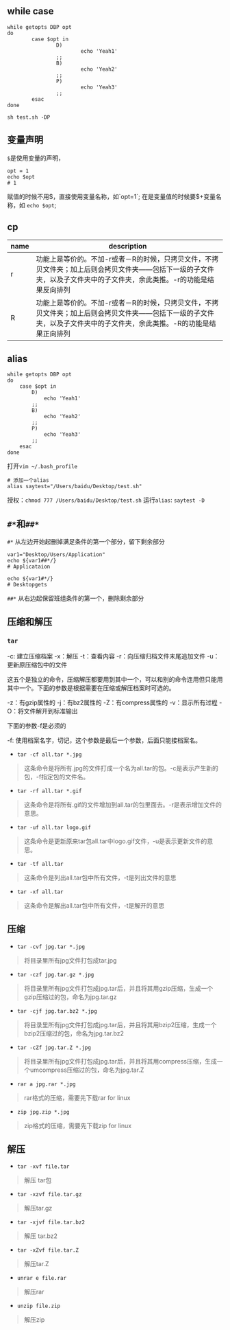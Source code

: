 ## while case

```
while getopts DBP opt
do
        case $opt in
                D)
                        echo 'Yeah1'
                ;;
                B)
                        echo 'Yeah2'
                ;;
                P)
                        echo 'Yeah3'
                ;;
        esac
done
```

`sh test.sh -DP`

## 变量声明

`$`是使用变量的声明，

```
opt = 1
echo $opt
# 1
```
赋值的时候不用$，直接使用变量名称，如`opt=1`;
在是变量值的时候要$+变量名称，如 `echo $opt`;

## cp

name    | description
--------|-----------
r       |功能上是等价的。不加-r或者－R的时候，只拷贝文件，不拷贝文件夹；加上后则会拷贝文件夹——包括下一级的子文件夹，以及子文件夹中的子文件夹，余此类推。-r的功能是结果反向排列
R       |功能上是等价的。不加-r或者－R的时候，只拷贝文件，不拷贝文件夹；加上后则会拷贝文件夹——包括下一级的子文件夹，以及子文件夹中的子文件夹，余此类推。-R的功能是结果正向排列


## alias

```
while getopts DBP opt
do
	case $opt in
		D)
			echo 'Yeah1'
		;;
		B)
			echo 'Yeah2'
		;;
		P)
			echo 'Yeah3'
		;;
	esac
done
```

打开`vim ~/.bash_profile`

```
# 添加一个alias
alias saytest="/Users/baidu/Desktop/test.sh"
```

授权：`chmod 777 /Users/baidu/Desktop/test.sh`
运行`alias`: `saytest -D`

## `#*`和`##*`

`#*` 从左边开始起删掉满足条件的第一个部分，留下剩余部分

```
var1="Desktop/Users/Application"
echo ${var1##*/}
# Applicataion

echo ${var1#*/}
# Desktopgets
```

`##*` 从右边起保留班组条件的第一个，删除剩余部分


## 压缩和解压

### `tar`

-c: 建立压缩档案
-x：解压
-t：查看内容
-r：向压缩归档文件末尾追加文件
-u：更新原压缩包中的文件

这五个是独立的命令，压缩解压都要用到其中一个，可以和别的命令连用但只能用其中一个。下面的参数是根据需要在压缩或解压档案时可选的。

-z：有gzip属性的
-j：有bz2属性的
-Z：有compress属性的
-v：显示所有过程
-O：将文件解开到标准输出

下面的参数-f是必须的

-f: 使用档案名字，切记，这个参数是最后一个参数，后面只能接档案名。

- `tar -cf all.tar *.jpg`
> 这条命令是将所有.jpg的文件打成一个名为all.tar的包。-c是表示产生新的包，-f指定包的文件名。

- `tar -rf all.tar *.gif`
> 这条命令是将所有.gif的文件增加到all.tar的包里面去。-r是表示增加文件的意思。

- `tar -uf all.tar logo.gif`
> 这条命令是更新原来tar包all.tar中logo.gif文件，-u是表示更新文件的意思。

- `tar -tf all.tar`
> 这条命令是列出all.tar包中所有文件，-t是列出文件的意思

- `tar -xf all.tar`
> 这条命令是解出all.tar包中所有文件，-t是解开的意思

## 压缩

- `tar -cvf jpg.tar *.jpg`
> 将目录里所有jpg文件打包成tar.jpg

- `tar -czf jpg.tar.gz *.jpg`   
> 将目录里所有jpg文件打包成jpg.tar后，并且将其用gzip压缩，生成一个gzip压缩过的包，命名为jpg.tar.gz

- `tar -cjf jpg.tar.bz2 *.jpg`
> 将目录里所有jpg文件打包成jpg.tar后，并且将其用bzip2压缩，生成一个bzip2压缩过的包，命名为jpg.tar.bz2

- `tar -cZf jpg.tar.Z *.jpg`
> 将目录里所有jpg文件打包成jpg.tar后，并且将其用compress压缩，生成一个umcompress压缩过的包，命名为jpg.tar.Z

- `rar a jpg.rar *.jpg`
> rar格式的压缩，需要先下载rar for linux

- `zip jpg.zip *.jpg`
> zip格式的压缩，需要先下载zip for linux

## 解压

- `tar -xvf file.tar`
> 解压 tar包

- `tar -xzvf file.tar.gz`
> 解压tar.gz

- `tar -xjvf file.tar.bz2`
> 解压 tar.bz2

- `tar -xZvf file.tar.Z`
> 解压tar.Z

- `unrar e file.rar`
> 解压rar

- `unzip file.zip`
> 解压zip
